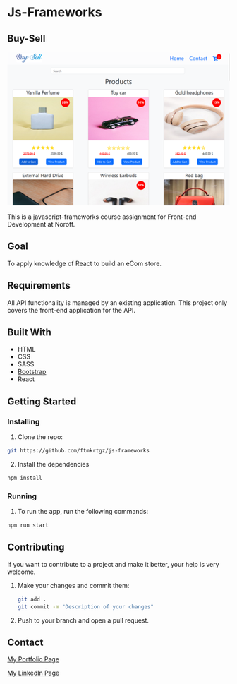 # Js-Frameworks

## Buy-Sell

![Buy-Sell](./public/javascript-frameworks.png)

This is a javascript-frameworks course assignment for Front-end Development at Noroff.

## Goal

To apply knowledge of React to build an eCom store.

## Requirements

All API functionality is managed by an existing application. This project only covers the front-end application for the API.

## Built With

- HTML
- CSS
- SASS
- [Bootstrap](https://getbootstrap.com)
- React

## Getting Started

### Installing

1. Clone the repo:

```bash
git https://github.com/ftmkrtgz/js-frameworks
```

2. Install the dependencies

```bash
npm install
```

### Running

1. To run the app, run the following commands:

```bash
npm run start
```

## Contributing

If you want to contribute to a project and make it better, your help is very welcome.

1. Make your changes and commit them:

    ```bash
    git add .
    git commit -m "Description of your changes"
    ```

2. Push to your branch and open a pull request.

## Contact

[My Portfolio Page](https://fatma-krtgz.netlify.app/)

[My LinkedIn Page](https://www.linkedin.com/in/fatma-kurtg%C3%B6z%C3%BC-5693aa288/)